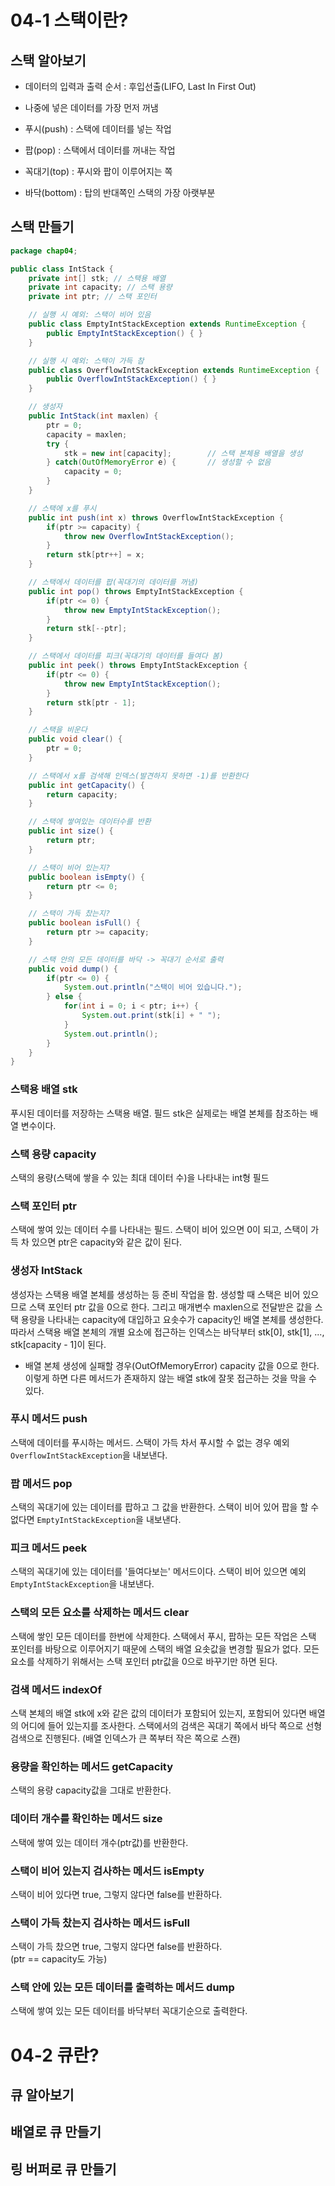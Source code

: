 # 04-1 스택이란?
## 스택 알아보기
- 데이터의 입력과 출력 순서 : 후입선출(LIFO, Last In First Out)
- 나중에 넣은 데이터를 가장 먼저 꺼냄
- 푸시(push) : 스택에 데이터를 넣는 작업
- 팝(pop) : 스택에서 데이터를 꺼내는 작업

- 꼭대기(top) : 푸시와 팝이 이루어지는 쪽
- 바닥(bottom) : 탑의 반대쪽인 스택의 가장 아랫부분

## 스택 만들기
```java
package chap04;

public class IntStack {
	private int[] stk; // 스택용 배열
	private int capacity; // 스택 용량
	private int ptr; // 스택 포인터

	// 실행 시 예외: 스택이 비어 있음
	public class EmptyIntStackException extends RuntimeException {
		public EmptyIntStackException() { }
	}

	// 실행 시 예외: 스택이 가득 참
	public class OverflowIntStackException extends RuntimeException {
		public OverflowIntStackException() { }
	}

	// 생성자
	public IntStack(int maxlen) {
		ptr = 0;
		capacity = maxlen;
		try {
			stk = new int[capacity];		// 스택 본체용 배열을 생성
		} catch(OutOfMemoryError e) {		// 생성할 수 없음
			capacity = 0;
		}
	}

	// 스택에 x를 푸시
	public int push(int x) throws OverflowIntStackException {
		if(ptr >= capacity) {
			throw new OverflowIntStackException();
		}
		return stk[ptr++] = x;
	}

	// 스택에서 데이터를 팝(꼭대기의 데이터를 꺼냄)
	public int pop() throws EmptyIntStackException {
		if(ptr <= 0) {
			throw new EmptyIntStackException();
		}
		return stk[--ptr];
	}

	// 스택에서 데이터를 피크(꼭대기의 데이터를 들여다 봄)
	public int peek() throws EmptyIntStackException {
		if(ptr <= 0) {
			throw new EmptyIntStackException();
		}
		return stk[ptr - 1];
	}

	// 스택을 비운다
	public void clear() {
		ptr = 0;
	}

	// 스택에서 x를 검색해 인덱스(발견하지 못하면 -1)를 반환한다
	public int getCapacity() {
		return capacity;
	}

	// 스택에 쌓여있는 데이터수를 반환
	public int size() {
		return ptr;
	}

	// 스택이 비어 있는지?
	public boolean isEmpty() {
		return ptr <= 0;
	}

	// 스택이 가득 찼는지?
	public boolean isFull() {
		return ptr >= capacity;
	}

	// 스택 안의 모든 데이터를 바닥 -> 꼭대기 순서로 출력
	public void dump() {
		if(ptr <= 0) {
			System.out.println("스택이 비어 있습니다.");
		} else {
			for(int i = 0; i < ptr; i++) {
				System.out.print(stk[i] + " ");
			}
			System.out.println();
		}
	}
}

```
### 스택용 배열 stk
푸시된 데이터를 저장하는 스택용 배열. 필드 stk은 실제로는 배열 본체를 참조하는 배열 변수이다. 

### 스택 용량 capacity
스택의 용량(스택에 쌓을 수 있는 최대 데이터 수)을 나타내는 int형 필드

### 스택 포인터 ptr
스택에 쌓여 있는 데이터 수를 나타내는 필드. 스택이 비어 있으면 0이 되고, 스택이 가득 차 있으면 ptr은 capacity와 같은 값이 된다. 

### 생성자 IntStack
생성자는 스택용 배열 본체를 생성하는 등 준비 작업을 함. 생성할 때 스택은 비어 있으므로 스택 포인터 ptr 값을 0으로 한다. 그리고 매개변수 maxlen으로 전달받은 값을 스택 용량을 나타내는 capacity에 대입하고 요솟수가 capacity인 배열 본체를 생성한다. 따라서 스택용 배열 본체의 개별 요소에 접근하는 인덱스는 바닥부터 stk[0], stk[1], ..., stk[capacity - 1]이 된다.<br>
- 배열 본체 생성에 실패할 경우(OutOfMemoryError) capacity 값을 0으로 한다. 이렇게 하면 다른 메서드가 존재하지 않는 배열 stk에 잘못 접근하는 것을 막을 수 있다.

### 푸시 메서드 push
스택에 데이터를 푸시하는 메서드. 스택이 가득 차서 푸시할 수 없는 경우 예외 `OverflowIntStackException`을 내보낸다.

### 팝 메서드 pop
스택의 꼭대기에 있는 데이터를 팝하고 그 값을 반환한다. 스택이 비어 있어 팝을 할 수 없다면 `EmptyIntStackException`을 내보낸다.

### 피크 메서드 peek
스택의 꼭대기에 있는 데이터를 '들여다보는' 메서드이다. 스택이 비어 있으면 예외 `EmptyIntStackException`을 내보낸다.

### 스택의 모든 요소를 삭제하는 메서드 clear
스택에 쌓인 모든 데이터를 한번에 삭제한다. 스택에서 푸시, 팝하는 모든 작업은 스택 포인터를 바탕으로 이루어지기 때문에 스택의 배열 요솟값을 변경할 필요가 없다. 모든 요소를 삭제하기 위해서는 스택 포인터 ptr값을 0으로 바꾸기만 하면 된다.

### 검색 메서드 indexOf
스택 본체의 배열 stk에 x와 같은 값의 데이터가 포함되어 있는지, 포함되어 있다면 배열의 어디에 들어 있는지를 조사한다.
스택에서의 검색은 꼭대기 쪽에서 바닥 쪽으로 선형 검색으로 진행된다. (배열 인덱스가 큰 쪽부터 작은 쪽으로 스캔)

### 용량을 확인하는 메서드 getCapacity
스택의 용량 capacity값을 그대로 반환한다.

### 데이터 개수를 확인하는 메서드 size
스택에 쌓여 있는 데이터 개수(ptr값)를 반환한다.

### 스택이 비어 있는지 검사하는 메서드 isEmpty
스택이 비어 있다면 true, 그렇지 않다면 false를 반환하다.

### 스택이 가득 찼는지 검사하는 메서드 isFull
스택이 가득 찼으면 true, 그렇지 않다면 false를 반환하다. <br>
(ptr == capacity도 가능)

### 스택 안에 있는 모든 데이터를 출력하는 메서드 dump
스택에 쌓여 있는 모든 데이터를 바닥부터 꼭대기순으로 출력한다. 
# 04-2 큐란?
## 큐 알아보기
## 배열로 큐 만들기
## 링 버퍼로 큐 만들기